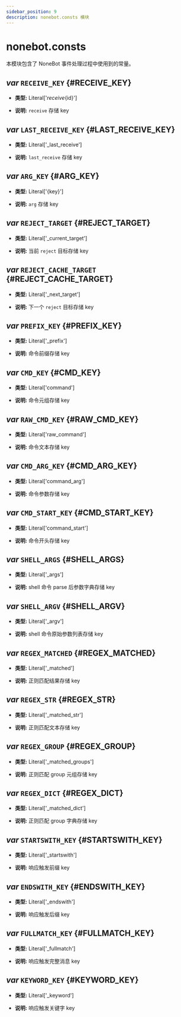 ```yaml
---
sidebar_position: 9
description: nonebot.consts 模块
---
```


# nonebot.consts

本模块包含了 NoneBot 事件处理过程中使用到的常量。

## _var_ `RECEIVE_KEY` {#RECEIVE_KEY}

- **类型:** Literal['_receive_{id}']

- **说明:** `receive` 存储 key

## _var_ `LAST_RECEIVE_KEY` {#LAST_RECEIVE_KEY}

- **类型:** Literal['_last_receive']

- **说明:** `last_receive` 存储 key

## _var_ `ARG_KEY` {#ARG_KEY}

- **类型:** Literal['{key}']

- **说明:** `arg` 存储 key

## _var_ `REJECT_TARGET` {#REJECT_TARGET}

- **类型:** Literal['_current_target']

- **说明:** 当前 `reject` 目标存储 key

## _var_ `REJECT_CACHE_TARGET` {#REJECT_CACHE_TARGET}

- **类型:** Literal['_next_target']

- **说明:** 下一个 `reject` 目标存储 key

## _var_ `PREFIX_KEY` {#PREFIX_KEY}

- **类型:** Literal['_prefix']

- **说明:** 命令前缀存储 key

## _var_ `CMD_KEY` {#CMD_KEY}

- **类型:** Literal['command']

- **说明:** 命令元组存储 key

## _var_ `RAW_CMD_KEY` {#RAW_CMD_KEY}

- **类型:** Literal['raw_command']

- **说明:** 命令文本存储 key

## _var_ `CMD_ARG_KEY` {#CMD_ARG_KEY}

- **类型:** Literal['command_arg']

- **说明:** 命令参数存储 key

## _var_ `CMD_START_KEY` {#CMD_START_KEY}

- **类型:** Literal['command_start']

- **说明:** 命令开头存储 key

## _var_ `SHELL_ARGS` {#SHELL_ARGS}

- **类型:** Literal['_args']

- **说明:** shell 命令 parse 后参数字典存储 key

## _var_ `SHELL_ARGV` {#SHELL_ARGV}

- **类型:** Literal['_argv']

- **说明:** shell 命令原始参数列表存储 key

## _var_ `REGEX_MATCHED` {#REGEX_MATCHED}

- **类型:** Literal['_matched']

- **说明:** 正则匹配结果存储 key

## _var_ `REGEX_STR` {#REGEX_STR}

- **类型:** Literal['_matched_str']

- **说明:** 正则匹配文本存储 key

## _var_ `REGEX_GROUP` {#REGEX_GROUP}

- **类型:** Literal['_matched_groups']

- **说明:** 正则匹配 group 元组存储 key

## _var_ `REGEX_DICT` {#REGEX_DICT}

- **类型:** Literal['_matched_dict']

- **说明:** 正则匹配 group 字典存储 key

## _var_ `STARTSWITH_KEY` {#STARTSWITH_KEY}

- **类型:** Literal['_startswith']

- **说明:** 响应触发前缀 key

## _var_ `ENDSWITH_KEY` {#ENDSWITH_KEY}

- **类型:** Literal['_endswith']

- **说明:** 响应触发后缀 key

## _var_ `FULLMATCH_KEY` {#FULLMATCH_KEY}

- **类型:** Literal['_fullmatch']

- **说明:** 响应触发完整消息 key

## _var_ `KEYWORD_KEY` {#KEYWORD_KEY}

- **类型:** Literal['_keyword']

- **说明:** 响应触发关键字 key
